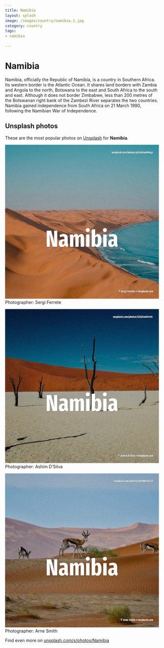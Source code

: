 ```yaml
---
title: Namibia
layout: splash
image: /images/country/namibia.1.jpg
category: country
tags:
- namibia

---
```

# Namibia

Namibia, officially the Republic of Namibia, is a country in Southern Africa.
Its western border is the Atlantic Ocean.
It shares land borders with Zambia and Angola to the north, Botswana to the east and South Africa 
to the south and east.
Although it does not border Zimbabwe, less than 200 metres  of the Botswanan right bank of the 
Zambezi River separates the two countries.
Namibia gained independence from South Africa on 21 March 1990, following the Namibian War of 
Independence.

 
## Unsplash photos
These are the most popular photos on [Unsplash](https://unsplash.com) for **Namibia**.
 
![Namibia](/images/country/namibia.1.jpg)
Photographer:  Sergi Ferrete
 
![Namibia](/images/country/namibia.2.jpg)
Photographer:  Ashim D’Silva
 
![Namibia](/images/country/namibia.3.jpg)
Photographer:  Arne Smith
 
Find even more on [unsplash.com/s/photos/Namibia](https://unsplash.com/s/photos/Namibia)
 
